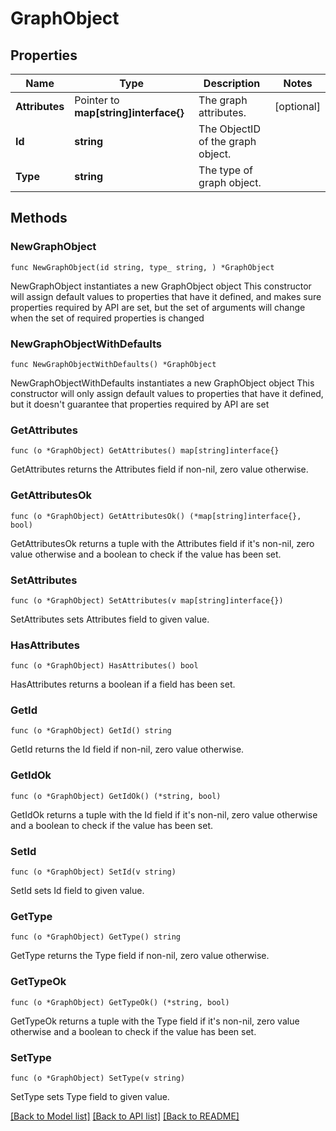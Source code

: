 # GraphObject

## Properties

Name | Type | Description | Notes
------------ | ------------- | ------------- | -------------
**Attributes** | Pointer to **map[string]interface{}** | The graph attributes. | [optional] 
**Id** | **string** | The ObjectID of the graph object. | 
**Type** | **string** | The type of graph object. | 

## Methods

### NewGraphObject

`func NewGraphObject(id string, type_ string, ) *GraphObject`

NewGraphObject instantiates a new GraphObject object
This constructor will assign default values to properties that have it defined,
and makes sure properties required by API are set, but the set of arguments
will change when the set of required properties is changed

### NewGraphObjectWithDefaults

`func NewGraphObjectWithDefaults() *GraphObject`

NewGraphObjectWithDefaults instantiates a new GraphObject object
This constructor will only assign default values to properties that have it defined,
but it doesn't guarantee that properties required by API are set

### GetAttributes

`func (o *GraphObject) GetAttributes() map[string]interface{}`

GetAttributes returns the Attributes field if non-nil, zero value otherwise.

### GetAttributesOk

`func (o *GraphObject) GetAttributesOk() (*map[string]interface{}, bool)`

GetAttributesOk returns a tuple with the Attributes field if it's non-nil, zero value otherwise
and a boolean to check if the value has been set.

### SetAttributes

`func (o *GraphObject) SetAttributes(v map[string]interface{})`

SetAttributes sets Attributes field to given value.

### HasAttributes

`func (o *GraphObject) HasAttributes() bool`

HasAttributes returns a boolean if a field has been set.

### GetId

`func (o *GraphObject) GetId() string`

GetId returns the Id field if non-nil, zero value otherwise.

### GetIdOk

`func (o *GraphObject) GetIdOk() (*string, bool)`

GetIdOk returns a tuple with the Id field if it's non-nil, zero value otherwise
and a boolean to check if the value has been set.

### SetId

`func (o *GraphObject) SetId(v string)`

SetId sets Id field to given value.


### GetType

`func (o *GraphObject) GetType() string`

GetType returns the Type field if non-nil, zero value otherwise.

### GetTypeOk

`func (o *GraphObject) GetTypeOk() (*string, bool)`

GetTypeOk returns a tuple with the Type field if it's non-nil, zero value otherwise
and a boolean to check if the value has been set.

### SetType

`func (o *GraphObject) SetType(v string)`

SetType sets Type field to given value.



[[Back to Model list]](../README.md#documentation-for-models) [[Back to API list]](../README.md#documentation-for-api-endpoints) [[Back to README]](../README.md)


